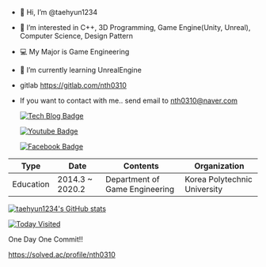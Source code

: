 - 👋 Hi, I’m @taehyun1234
- 👀 I’m interested in C++, 3D Programming, Game Engine(Unity, Unreal), Computer Science, Design Pattern
- 💻 My Major is Game Engineering
- 🌱 I’m currently learning UnrealEngine
- gitlab https://gitlab.com/nth0310
- If you want to contact with me.. send email to nth0310@naver.com
 
   [![Tech Blog Badge](http://img.shields.io/badge/-Tech%20blog-black?style=flat-square&logo=github&link=https://th-portpolio.tistory.com/)](https://th-portpolio.tistory.com/)
		
  [![Youtube Badge](https://img.shields.io/badge/Youtube-ff0000?style=flat-square&logo=youtube&link=https://www.youtube.com/channel/UCj8fv9fjrNXbEjA7BGs_h1g)](https://www.youtube.com/channel/UCj8fv9fjrNXbEjA7BGs_h1g)
	
  [![Facebook Badge](https://img.shields.io/badge/facebook-1877f2?style=flat-square&logo=facebook&logoColor=white&link=https://www.facebook.com/profile.php?id=100025455992077)](https://www.facebook.com/profile.php?id=100025455992077)
	
 
 | Type      | Date              | Contents                       | Organization                 |
|-----------|-------------------|--------------------------------|------------------------------|
| Education | 2014.3   ~ 2020.2 | Department of Game Engineering | Korea Polytechnic University |
 
[![taehyun1234's GitHub stats](https://github-readme-stats.vercel.app/api?username=taehyun1234)](https://github.com/taehyun1234/github-readme-stats)


[![Today Visited](https://hits.seeyoufarm.com/api/count/incr/badge.svg?url=https%3A%2F%2Fgithub.com%2Ftaehyun1234&count_bg=%2379C83D&title_bg=%23B63939&icon=&icon_color=%23E7E7E7&title=hits&edge_flat=false)](https://hits.seeyoufarm.com)

One Day One Commit!!

<!---
taehyun1234/taehyun1234 is a ✨ special ✨ repository because its `README.md` (this file) appears on your GitHub profile.
You can click the Preview link to take a look at your changes.
--->
https://solved.ac/profile/nth0310
